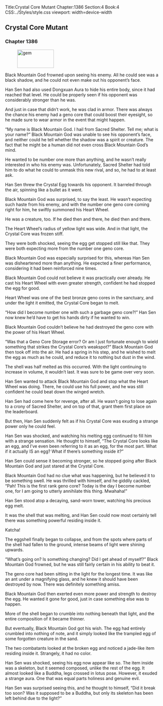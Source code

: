 Title:Crystal Core Mutant 
Chapter:1386 
Section:4 
Book:4 
CSS:../Styles/style.css 
viewport: width=device-width
  
## Crystal Core Mutant
### Chapter 1386 
<figure>
	<img src="../Images/gem.gif" alt="gem" id="gem" width="120" height="60" />
</figure>
  

  
  Black Mountain God frowned upon seeing his enemy. All he could see was a black shadow, and he could not even make out his opponent’s face.

Han Sen had also used Dongxuan Aura to hide his entire body, since it had reached that level. He could be properly seen if his opponent was considerably stronger than he was.

And just in case that didn’t work, he was clad in armor. There was always the chance his enemy had a geno core that could boost their eyesight, so he made sure to wear armor in the event that might happen.

“My name is Black Mountain God. I hail from Sacred Shelter. Tell me; what is your name?” Black Mountain God was unable to see his opponent’s face, and neither could he tell whether the shadow was a spirit or creature. The fact that he might be a human did not even cross Black Mountain God’s mind.

He wanted to be number one more than anything, and he wasn’t really interested in who his enemy was. Unfortunately, Sacred Shelter had told him to do what he could to unmask this new rival, and so, he had to at least ask.

Han Sen threw the Crystal Egg towards his opponent. It barreled through the air, spinning like a bullet as it went.

Black Mountain God was surprised, to say the least. He wasn’t expecting such haste from his enemy, and with the number one geno core coming right for him, he swiftly summoned his Heart Wheel.

He was a creature, too. If he died then and there, he died then and there.

The Heart Wheel’s radius of yellow light was wide. And in that light, the Crystal Core was frozen stiff.

They were both shocked, seeing the egg get stopped still like that. They were both expecting more from the number one geno core.

Black Mountain God was especially surprised for this, whereas Han Sen was disheartened more than anything. He expected a finer performance, considering it had been reinforced nine times.

Black Mountain God could not believe it was practically over already. He cast his Heart Wheel with even greater strength, confident he had stopped the egg for good.

Heart Wheel was one of the best bronze geno cores in the sanctuary, and under the light it emitted, the Crystal Core began to melt.

“How did I become number one with such a garbage geno core?!” Han Sen now knew he’d have to get his hands dirty if he wanted to win.

Black Mountain God couldn’t believe he had destroyed the geno core with the power of his Heart Wheel.

“Was that a Geno Core Storage error? Or am I just fortunate enough to wield something that strikes the Crystal Core’s weakspot?” Black Mountain God then took off into the air. He had a spring in his step, and he wished to melt the egg as much as he could, and reduce it to nothing but dust in the wind.

The shell was half melted as this occurred. With the light continuing to increase in volume, it wouldn’t last. It was sure to be game over very soon.

Han Sen wanted to attack Black Mountain God and stop what the Heart Wheel was doing. There, he could use his full power, and he was still confident he could beat down the winged wretch.

Han Sen had come here for revenge, after all. He wasn’t going to lose again to a crony of Sacred Shelter, and on top of that, grant them first place on the leaderboard.

But then, Han Sen suddenly felt as if his Crystal Core was exuding a strange power only he could feel.

Han Sen was shocked, and watching his melting egg continued to fill him with a strange sensation. He thought to himself, “The Crystal Core looks like an egg, and I’ve even been referring to it as an egg, for the most part. What if it actually IS an egg? What if there’s something inside it?”

Han Sen could sense it becoming stronger, so he stopped going after Black Mountain God and just stared at the Crystal Core.

Black Mountain God had no clue what was happening, but he believed it to be something swell. He was thrilled with himself, and he giddily cackled, “Pah! This is the first rank geno core? Today is the day I become number one, for I am going to utterly annihilate this thing. Mwahaha!”

Han Sen stood atop a decaying, sand-worn tower, watching his precious egg melt.

It was the shell that was melting, and Han Sen could now most certainly tell there was something powerful residing inside it.

Katcha!

The eggshell finally began to collapse, and from the spots where parts of the shell had fallen to the ground, intense beams of light were shining upwards.

“What’s going on? Is something changing? Did I get ahead of myself?” Black Mountain God frowned, but he was still fairly certain in his ability to beat it.

The geno core had been sitting in the light for the longest time. It was like an ant under a magnifying glass, and he knew it should have been destroyed by now. There was definitely something amiss.

Black Mountain God then exerted even more power and strength to destroy the egg. He wanted it gone for good, just in case something else was to happen.

More of the shell began to crumble into nothing beneath that light, and the entire composition of it became thinner.

But eventually, Black Mountain God got his wish. The egg had entirely crumbled into nothing of note, and it simply looked like the trampled egg of some forgotten creature in the sand.

The two combatants looked at the broken egg and noticed a jade-like item residing inside it. Strangely, it had no color.

Han Sen was shocked, seeing his egg now appear like so. The item inside was a skeleton, but it seemed composed, unlike the rest of the egg. It almost looked like a Buddha, legs crossed in lotus pose. However, it exuded a strange aura. One that was equal parts holiness and genuine evil.

Han Sen was surprised seeing this, and he thought to himself, “Did it break too soon? Was it supposed to be a Buddha, but only its skeleton has been left behind due to the light?”
